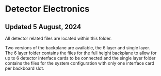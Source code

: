 # Detector Electronics
## Updated 5 August, 2024

All detector related files are located within this folder.

Two versions of the backplane are available, the 6 layer and single layer. The 6 layer folder contains the files for the full height backplane to allow for up to 6 detector interface cards to be connected and the single layer folder contains the files for the system configuration with only one interface card per backboard slot.